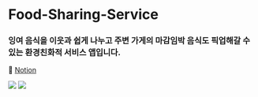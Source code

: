 # Food-Sharing-Service

### 잉여 음식을 이웃과 쉽게 나누고 주변 가게의 마감임박 음식도 픽업해갈 수 있는 환경친화적 서비스 앱입니다.

🔗 [Notion](https://www.notion.so/RE-787ba52a21404bee800938cb067b2781)

<img src="https://img.shields.io/badge/Flutter-02569B?style=flat-square&logo=flutter&logoColor=white"/></a>
<img src="https://img.shields.io/badge/Firebase-FFCA28?style=flat-square&logo=firebase&logoColor=white"/></a>

